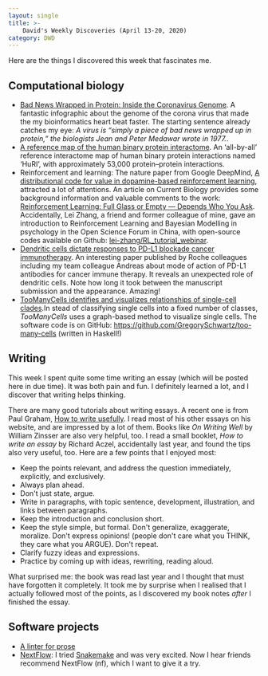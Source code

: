 ```yaml
---
layout: single
title: >- 
    David's Weekly Discoveries (April 13-20, 2020)
category: DWD
---
```


Here are the things I discovered this week that fascinates me.

## Computational biology

* [Bad News Wrapped in Protein: Inside the Coronavirus Genome](https://www.nytimes.com/interactive/2020/04/03/science/coronavirus-genome-bad-news-wrapped-in-protein.html). A fantastic infographic about the genome of the corona virus that made the my bioinformatics heart beat faster. The starting sentence already catches my eye: *A virus is “simply a piece of bad news wrapped up in protein,” the biologists Jean and Peter Medawar wrote in 1977.*. 
* [A reference map of the human binary protein interactome](https://www.nature.com/articles/s41586-020-2188-x).  An ‘all-by-all’ reference interactome map of human binary protein interactions named ‘HuRI’, with approximately 53,000 protein–protein interactions.
* Reinforcement and learning: The nature paper from Google DeepMind, [A distributional code for value in dopamine-based reinforcement learning](https://www.nature.com/articles/s41586-019-1924-6), attracted a lot of attentions. An article on Current Biology provides some background information and valuable comments to the work: [Reinforcement Learning: Full Glass or Empty — Depends Who You Ask](https://doi.org/10.1016/j.cub.2020.02.062). Accidentally, Lei Zhang, a friend and former colleague of mine, gave an introduction to Reinforcement Learning and Bayesian Modelling in psychology in the Open Science Forum in China, with open-source codes available on Github: [lei-zhang/RL_tutorial_webinar](https://github.com/lei-zhang/RL_tutorial_webinar).
* [Dendritic cells dictate responses to PD-L1 blockade cancer immunotherapy](https://doi.org/10.1126/scitranslmed.aav7431). An interesting paper published by Roche colleagues including my team colleague Andreas about mode of action of PD-L1 antibodies for cancer immune therapy. It reveals an unexpected role of dendritic cells. Note how long it took between the manuscript submission and the appearance. Amazing!
* [TooManyCells identifies and visualizes relationships of single-cell clades](https://www.nature.com/articles/s41592-020-0748-5).In stead of classifying single cells into a fixed number of classes, *TooManyCells* uses a graph-based method to visualize single cells. The software code is on GitHub: https://github.com/GregorySchwartz/too-many-cells (written in Haskell!)


## Writing

This week I spent quite some time writing an essay (which will be posted here in
due time). It was both pain and fun. I definitely learned a lot, and I discover
that writing helps thinking.

There are many good tutorials about writing essays. A recent one is from Paul
Graham, [How to write usefully](http://www.paulgraham.com/useful.html). I read
most of his other essays on his website, and are impressed by a lot of them.
Books like *On Writing Well* by William Zinsser are also very helpful, too. I
read a small booklet, *How to write an essay* by Richard Aczel, accidentally
last year, and found the tips also very useful, too. Here are a few points that
I enjoyed most:

* Keep the points relevant, and address the question immediately, explicitly,
and exclusively.
* Always plan ahead.
* Don't just state, argue.
* Write in paragraphs, with topic sentence, development, illustration, and links 
between paragraphs.
* Keep the introduction and conclusion short.
* Keep the style simple, but formal. Don't generalize, exaggerate, moralize. 
Don't express opinions! (people don't care what you THINK, they care what you 
ARGUE). Don't repeat.
* Clarify fuzzy ideas and expressions.
* Practice by coming up with ideas, rewriting, reading aloud.

What surprised me: the book was read last year and I thought that must have
forgotten it completely. It took me by surprise when I realised that I actually
followed most of the points, as I discovered my book notes *after* I finished
the essay.

## Software projects

* [A linter for prose](https://github.com/amperser/proselint)
* [NextFlow](https://github.com/nextflow-io/nextflow): I tried
    [Snakemake](https://github.com/snakemake/snakemake) and was very excited.
    Now I hear friends recommend NextFlow (nf), which I want to give it a try.
